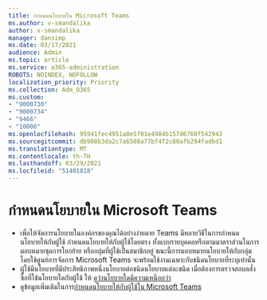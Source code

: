 ```yaml
---
title: กําหนดนโยบายใน Microsoft Teams
ms.author: v-smandalika
author: v-smandalika
manager: dansimp
ms.date: 03/17/2021
audience: Admin
ms.topic: article
ms.service: o365-administration
ROBOTS: NOINDEX, NOFOLLOW
localization_priority: Priority
ms.collection: Adm_O365
ms.custom:
- "9000730"
- "9000734"
- "9466"
- "10006"
ms.openlocfilehash: 95941fec4951a0e5f01e4984b157d6760f542943
ms.sourcegitcommit: db908b3da2c7a6508a77bf4f2c80afb294fadbd1
ms.translationtype: MT
ms.contentlocale: th-TH
ms.lasthandoff: 03/29/2021
ms.locfileid: "51401818"
---
```

# <a name="assign-policies-in-microsoft-teams"></a>กําหนดนโยบายใน Microsoft Teams

- เพื่อให้จัดการนโยบายในองค์กรของคุณได้อย่างง่ายดาย Teams มีหลายวิธีในการกําหนดนโยบายให้กับผู้ใช้ กําหนดนโยบายให้กับผู้ใช้โดยตรง ทั้งแบบรายบุคคลหรือตามมาตราส่วนในการมอบหมายชุดการโยกย้าย หรือกลุ่มที่ผู้ใช้เป็นสมาชิกอยู่  ขณะนี้การมอบหมายนโยบายให้กับกลุ่มโดยใช้ศูนย์การจัดการ Microsoft Teams จะพร้อมใช้งานเฉพาะกับชนิดนโยบายที่ระบุเท่านั้น 
- ผู้ใช้มีนโยบายที่มีประสิทธิภาพหนึ่งนโยบายต่อชนิดนโยบายแต่ละชนิด เมื่อต้องการตรวจสอบลสั่งซื้อที่ใช้นโยบายใดกับผู้ใช้ ให้ [ดูว่านโยบายใดมีความเหนือกว่า](https://docs.microsoft.com/microsoftteams/assign-policies#which-policy-takes-precedence)
- ดูข้อมูลเพิ่มเติมในการ[กําหนดนโยบายให้กับผู้ใช้ใน Microsoft Teams](https://docs.microsoft.com/microsoftteams/assign-policies)
